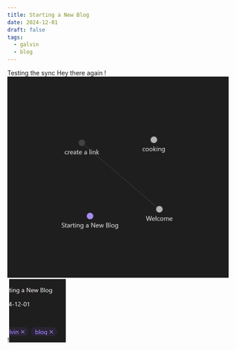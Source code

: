 ```yaml
---
title: Starting a New Blog
date: 2024-12-01
draft: false
tags:
  - galvin
  - blog
---
```


Testing the sync Hey there again
!![Image Description](/images/Pasted%20image%2020241130173526.png)
!![Image Description](/images/Pasted%20image%2020250121082350.png)
